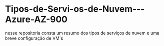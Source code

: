 # Tipos-de-Servi-os-de-Nuvem---Azure-AZ-900
nesse repositoria consta um resumo dos tipos de serviços de nuvem e uma breve configuração de VM's
